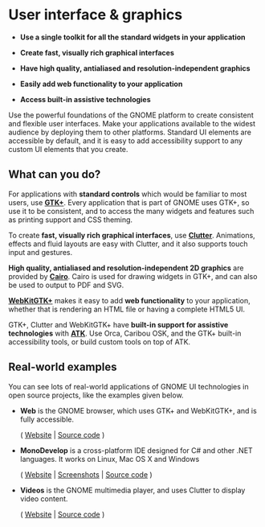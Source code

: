 # User interface & graphics

  - **Use a single toolkit for all the standard widgets in your
    application**

  - **Create fast, visually rich graphical interfaces**

  - **Have high quality, antialiased and resolution-independent
    graphics**

  - **Easily add web functionality to your application**

  - **Access built-in assistive technologies**

Use the powerful foundations of the GNOME platform to create consistent
and flexible user interfaces. Make your applications available to the
widest audience by deploying them to other platforms. Standard UI
elements are accessible by default, and it is easy to add accessibility
support to any custom UI elements that you create.

## What can you do?

For applications with **standard controls** which would be familiar to
most users, use **[GTK+]()**. Every application that is part of GNOME
uses GTK+, so use it to be consistent, and to access the many widgets
and features such as printing support and CSS theming.

To create **fast, visually rich graphical interfaces**, use
**[Clutter]()**. Animations, effects and fluid layouts are easy with
Clutter, and it also supports touch input and gestures.

**High quality, antialiased and resolution-independent 2D graphics** are
provided by **[Cairo]()**. Cairo is used for drawing widgets in GTK+,
and can also be used to output to PDF and SVG.

**[WebKitGTK+]()** makes it easy to add **web functionality** to your
application, whether that is rendering an HTML file or having a complete
HTML5 UI.

GTK+, Clutter and WebKitGTK+ have **built-in support for assistive
technologies** with **[ATK]()**. Use Orca, Caribou OSK, and the GTK+
built-in accessibility tools, or build custom tools on top of ATK.

## Real-world examples

You can see lots of real-world applications of GNOME UI technologies in
open source projects, like the examples given below.

  - **Web** is the GNOME browser, which uses GTK+ and WebKitGTK+, and is
    fully accessible.
    
    ( [Website](https://wiki.gnome.org/Apps/Web) | [Source
    code](https://git.gnome.org/browse/epiphany/) )

  - **MonoDevelop** is a cross-platform IDE designed for C\# and other
    .NET languages. It works on Linux, Mac OS X and Windows
    
    ( [Website](http://monodevelop.com/) |
    [Screenshots](http://monodevelop.com/Screenshots) | [Source
    code](https://github.com/mono/monodevelop) )

  - **Videos** is the GNOME multimedia player, and uses Clutter to
    display video content.
    
    ( [Website](https://wiki.gnome.org/Apps/Videos) | [Source
    code](https://git.gnome.org/browse/totem/) )
